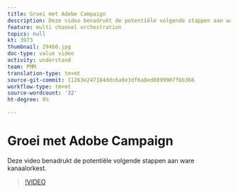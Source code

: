 ```yaml
---
title: Groei met Adobe Campaign
description: Deze video benadrukt de potentiële volgende stappen aan ware kanaalorkest.
feature: multi channel orchestration
topics: null
kt: 3973
thumbnail: 29460.jpg
doc-type: value video
activity: understand
team: PMM
translation-type: tm+mt
source-git-commit: 11263e247184ddc6a8e3df6a8ed0899907fbb366
workflow-type: tm+mt
source-wordcount: '32'
ht-degree: 0%

---
```



# Groei met Adobe Campaign

Deze video benadrukt de potentiële volgende stappen aan ware kanaalorkest.

>[!VIDEO](https://video.tv.adobe.com/v/29460?quality=12)
